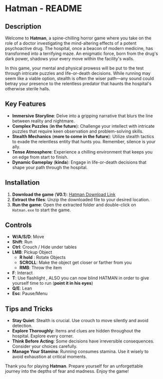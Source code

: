# Hatman - README

## Description

Welcome to **Hatman**, a spine-chilling horror game where you take on the role of a doctor investigating the mind-altering effects of a potent psychoactive drug. The hospital, once a beacon of modern medicine, has transformed into a terrifying maze. An enigmatic force, born from the drug's dark power, shadows your every move within the facility's walls.

In this game, your mental and physical prowess will be put to the test through intricate puzzles and life-or-death decisions. While running may seem like a viable option, stealth is often the wiser path—any sound could betray your presence to the relentless predator that haunts the hospital's otherwise sterile halls.

## Key Features

- **Immersive Storyline**: Delve into a gripping narrative that blurs the line between reality and nightmare.
- **Complex Puzzles** (**in the future**): Challenge your intellect with intricate puzzles that require keen observation and problem-solving skills. 
- **Stealth Mechanics** (**more to come in the future**): Utilize stealth tactics to evade the relentless entity that hunts you. Remember, silence is your ally. 
- **Tense Atmosphere**: Experience a chilling environment that keeps you on edge from start to finish.
- **Dynamic Gameplay** (**kinda**): Engage in life-or-death decisions that shape your path through the hospital. 

## Installation

1. **Download the game** (**V0.1**): [Hatman Download Link](https://drive.google.com/file/d/1dRqDEDUEbEE0Oet8C2ZwVOZYHJGSNxXg/view?usp=sharing)
2. **Extract the files**: Unzip the downloaded file to your desired location.
3. **Run the game**: Open the extracted folder and double-click on `Hatman.exe` to start the game.

## Controls

- **W/A/S/D**: Move
- **Shift**: Run
- **Ctrl**: Crouch / Hide under tables
- **LMB**: Pickup Object
    - **R hold** : Rotate Objects
    - **SCROLL**: Make the object get closer or farther from you
    - **RMB**: Throw the item 
- **F**: Interact
- **T**: Use flashlight , ALSO you can now blind HATMAN in order to give yourself time to run (**point it in his eyes**)
- **Q/E**: Lean
- **Esc**: Pause/Menu

## Tips and Tricks

- **Stay Quiet**: Stealth is crucial. Use crouch to move silently and avoid detection.
- **Explore Thoroughly**: Items and clues are hidden throughout the hospital. Explore every corner.
- **Think Before Acting**: Some decisions have irreversible consequences. Consider your choices carefully.
- **Manage Your Stamina**: Running consumes stamina. Use it wisely to avoid exhaustion at critical moments.

Thank you for playing **Hatman**. Prepare yourself for an unforgettable journey into the depths of fear and madness. Enjoy the game!
